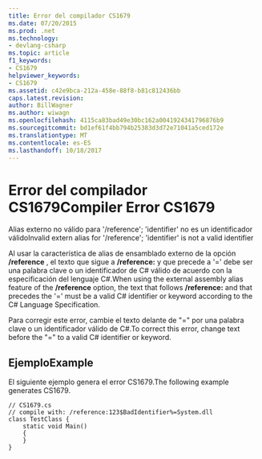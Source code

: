```yaml
---
title: Error del compilador CS1679
ms.date: 07/20/2015
ms.prod: .net
ms.technology:
- devlang-csharp
ms.topic: article
f1_keywords:
- CS1679
helpviewer_keywords:
- CS1679
ms.assetid: c42e9bca-212a-458e-88f8-b81c812436bb
caps.latest.revision: 
author: BillWagner
ms.author: wiwagn
ms.openlocfilehash: 4115ca83bad49e30bc162a0041924341796876b9
ms.sourcegitcommit: bd1ef61f4bb794b25383d3d72e71041a5ced172e
ms.translationtype: MT
ms.contentlocale: es-ES
ms.lasthandoff: 10/18/2017
---
```

# <a name="compiler-error-cs1679"></a><span data-ttu-id="7f74d-102">Error del compilador CS1679</span><span class="sxs-lookup"><span data-stu-id="7f74d-102">Compiler Error CS1679</span></span>
<span data-ttu-id="7f74d-103">Alias externo no válido para '/reference'; 'identifier' no es un identificador válido</span><span class="sxs-lookup"><span data-stu-id="7f74d-103">Invalid extern alias for '/reference'; 'identifier' is not a valid identifier</span></span>  
  
 <span data-ttu-id="7f74d-104">Al usar la característica de alias de ensamblado externo de la opción **/reference** , el texto que sigue a **/reference:** y que precede a '=' debe ser una palabra clave o un identificador de C# válido de acuerdo con la especificación del lenguaje C#.</span><span class="sxs-lookup"><span data-stu-id="7f74d-104">When using the external assembly alias feature of the **/reference** option, the text that follows **/reference:** and that precedes the '=' must be a valid C# identifier or keyword according to the C# Language Specification.</span></span>  
  
 <span data-ttu-id="7f74d-105">Para corregir este error, cambie el texto delante de "=" por una palabra clave o un identificador válido de C#.</span><span class="sxs-lookup"><span data-stu-id="7f74d-105">To correct this error, change text before the "=" to a valid C# identifier or keyword.</span></span>  
  
## <a name="example"></a><span data-ttu-id="7f74d-106">Ejemplo</span><span class="sxs-lookup"><span data-stu-id="7f74d-106">Example</span></span>  
 <span data-ttu-id="7f74d-107">El siguiente ejemplo genera el error CS1679.</span><span class="sxs-lookup"><span data-stu-id="7f74d-107">The following example generates CS1679.</span></span>  
  
```  
// CS1679.cs  
// compile with: /reference:123$BadIdentifier%=System.dll  
class TestClass {  
    static void Main()  
    {  
    }  
}  
```
